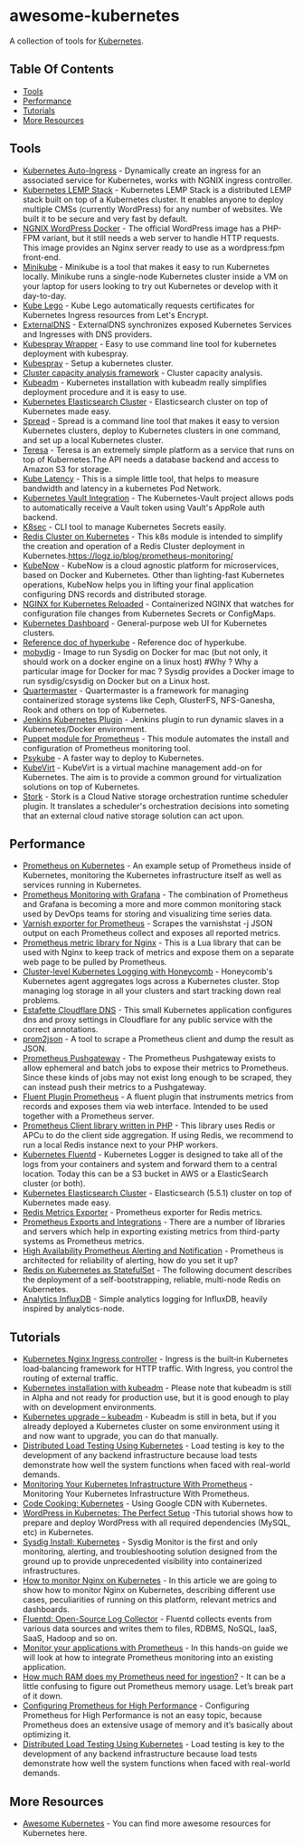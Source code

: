 # awesome-kubernetes
A collection of tools for [Kubernetes](https://kubernetes.io/).

## Table Of Contents
* [Tools](#tools)
* [Performance](#performance)
* [Tutorials](#tutorials)
* [More Resources](#more-resources)

## Tools
* [Kubernetes Auto-Ingress](https://github.com/hxquangnhat/kubernetes-auto-ingress) - Dynamically create an ingress for an associated service for Kubernetes, works with NGNIX ingress controller.
* [Kubernetes LEMP Stack](https://github.com/chepurko/k8s-lemp) - Kubernetes LEMP Stack is a distributed LEMP stack built on top of a Kubernetes cluster. It enables anyone to deploy multiple CMSs (currently WordPress) for any number of websites. We built it to be secure and very fast by default.
* [NGNIX WordPress Docker](https://github.com/raulr/nginx-wordpress-docker) - The official WordPress image has a PHP-FPM variant, but it still needs a web server to handle HTTP requests. This image provides an Nginx server ready to use as a wordpress:fpm front-end.
* [Minikube](https://github.com/kubernetes/minikube) - Minikube is a tool that makes it easy to run Kubernetes locally. Minikube runs a single-node Kubernetes cluster inside a VM on your laptop for users looking to try out Kubernetes or develop with it day-to-day.
* [Kube Lego](https://github.com/jetstack/kube-lego) - Kube Lego automatically requests certificates for Kubernetes Ingress resources from Let's Encrypt.
* [ExternalDNS](https://github.com/kubernetes-incubator/external-dns) - ExternalDNS synchronizes exposed Kubernetes Services and Ingresses with DNS providers.
* [Kubespray Wrapper](https://github.com/kubespray/kubespray-cli) - Easy to use command line tool for kubernetes deployment with kubespray.
* [Kubespray](https://github.com/kubernetes-incubator/kubespray) - Setup a kubernetes cluster.
* [Cluster capacity analysis framework](https://github.com/kubernetes-incubator/cluster-capacity) - Cluster capacity analysis.
* [Kubeadm](https://github.com/kubernetes/kubeadm) - Kubernetes installation with kubeadm really simplifies deployment procedure and it is easy to use.
* [Kubernetes Elasticsearch Cluster](https://github.com/pires/kubernetes-elasticsearch-cluster) - Elasticsearch cluster on top of Kubernetes made easy.
* [Spread](https://github.com/redspread/spread) - Spread is a command line tool that makes it easy to version Kubernetes clusters, deploy to Kubernetes clusters in one command, and set up a local Kubernetes cluster.
* [Teresa](https://github.com/luizalabs/teresa-api) - Teresa is an extremely simple platform as a service that runs on top of Kubernetes.The API needs a database backend and access to Amazon S3 for storage.
* [Kube Latency](https://github.com/simonswine/kube-latency) - This is a simple little tool, that helps to measure bandwidth and latency in a kubernetes Pod Network.
* [Kubernetes Vault Integration](https://github.com/Boostport/kubernetes-vault) - The Kubernetes-Vault project allows pods to automatically receive a Vault token using Vault's AppRole auth backend.
* [K8sec](https://github.com/dtan4/k8sec) - CLI tool to manage Kubernetes Secrets easily.
* [Redis Cluster on Kubernetes](https://github.com/sobotklp/kubernetes-redis-cluster) - This k8s module is intended to simplify the creation and operation of a Redis Cluster deployment in Kubernetes.https://logz.io/blog/prometheus-monitoring/
* [KubeNow](https://github.com/kubenow/KubeNow) - KubeNow is a cloud agnostic platform for microservices, based on Docker and Kubernetes. Other than lighting-fast Kubernetes operations, KubeNow helps you in lifting your final application configuring DNS records and distributed storage.
* [NGINX for Kubernetes Reloaded](https://github.com/rosskukulinski/nginx-kubernetes-reload) - Containerized NGINX that watches for configuration file changes from Kubernetes Secrets or ConfigMaps.
* [Kubernetes Dashboard](https://github.com/kubernetes/dashboard) - General-purpose web UI for Kubernetes clusters.
* [Reference doc of hyperkube](https://github.com/fdebonneval/docker8s) - Reference doc of hyperkube.
* [mobydig](https://github.com/fdebonneval/mobydig) - Image to run Sysdig on Docker for mac (but not only, it should work on a docker engine on a linux host) #Why ? Why a particular image for Docker for mac ? Sysdig provides a Docker image to run sysdig/csysdig on Docker but on a Linux host.
* [Quartermaster](https://github.com/coreos/quartermaster) - Quartermaster is a framework for managing containerized storage systems like Ceph, GlusterFS, NFS-Ganesha, Rook and others on top of Kubernetes. 
* [Jenkins Kubernetes Plugin](https://github.com/jenkinsci/kubernetes-plugin) - Jenkins plugin to run dynamic slaves in a Kubernetes/Docker environment.
* [Puppet module for Prometheus](https://github.com/voxpupuli/puppet-prometheus) - This module automates the install and configuration of Prometheus monitoring tool.
* [Psykube](https://github.com/CommercialTribe/psykube) - A faster way to deploy to Kubernetes.
* [KubeVirt](https://github.com/kubevirt/kubevirt) - KubeVirt is a virtual machine management add-on for Kubernetes. The aim is to provide a common ground for virtualization solutions on top of Kubernetes.
* [Stork](https://github.com/libopenstorage/stork) - Stork is a Cloud Native storage orchestration runtime scheduler plugin. It translates a scheduler's orchestration decisions into someting that an external cloud native storage solution can act upon.

## Performance
* [Prometheus on Kubernetes](https://github.com/grobie/prometheus-on-kubernetes) - An example setup of Prometheus inside of Kubernetes, monitoring the Kubernetes infrastructure itself as well as services running in Kubernetes.
* [Prometheus Monitoring with Grafana](https://logz.io/blog/prometheus-monitoring/) - The combination of Prometheus and Grafana is becoming a more and more common monitoring stack used by DevOps teams for storing and visualizing time series data. 
* [Varnish exporter for Prometheus](https://github.com/jonnenauha/prometheus_varnish_exporter) - Scrapes the varnishstat -j JSON output on each Prometheus collect and exposes all reported metrics.
* [Prometheus metric library for Nginx](https://github.com/knyar/nginx-lua-prometheus) - This is a Lua library that can be used with Nginx to keep track of metrics and expose them on a separate web page to be pulled by Prometheus.
* [Cluster-level Kubernetes Logging with Honeycomb](https://github.com/honeycombio/honeycomb-kubernetes-agent) - Honeycomb's Kubernetes agent aggregates logs across a Kubernetes cluster. Stop managing log storage in all your clusters and start tracking down real problems.
* [Estafette Cloudflare DNS](https://github.com/estafette/estafette-cloudflare-dns) - This small Kubernetes application configures dns and proxy settings in Cloudflare for any public service with the correct annotations.
* [prom2json](https://github.com/prometheus/prom2json) - A tool to scrape a Prometheus client and dump the result as JSON.
* [Prometheus Pushgateway](https://github.com/prometheus/pushgateway) - The Prometheus Pushgateway exists to allow ephemeral and batch jobs to expose their metrics to Prometheus. Since these kinds of jobs may not exist long enough to be scraped, they can instead push their metrics to a Pushgateway.
* [Fluent Plugin Prometheus](https://github.com/kazegusuri/fluent-plugin-prometheus) - A fluent plugin that instruments metrics from records and exposes them via web interface. Intended to be used together with a Prometheus server.
* [Prometheus Client library written in PHP](https://github.com/Jimdo/prometheus_client_php) - This library uses Redis or APCu to do the client side aggregation. If using Redis, we recommend to run a local Redis instance next to your PHP workers.
* [Kubernetes Fluentd](https://github.com/upmc-enterprises/kubernetes-fluentd) - Kubernetes Logger is designed to take all of the logs from your containers and system and forward them to a central location. Today this can be a S3 bucket in AWS or a ElasticSearch cluster (or both).
* [Kubernetes Elasticsearch Cluster](https://github.com/pires/kubernetes-elasticsearch-cluster) - Elasticsearch (5.5.1) cluster on top of Kubernetes made easy.
* [Redis Metrics Exporter](https://github.com/oliver006/redis_exporter) - Prometheus exporter for Redis metrics.
* [Prometheus Exports and Integrations](https://prometheus.io/docs/instrumenting/exporters/) - There are a number of libraries and servers which help in exporting existing metrics from third-party systems as Prometheus metrics.
* [High Availability Prometheus Alerting and Notification](https://www.robustperception.io/high-availability-prometheus-alerting-and-notification/) - Prometheus is architected for reliability of alerting, how do you set it up?
* [Redis on Kubernetes as StatefulSet](https://github.com/CommercialTribe/kube-redis) - The following document describes the deployment of a self-bootstrapping, reliable, multi-node Redis on Kubernetes.
* [Analytics InfluxDB](https://github.com/janajri/analytics-influxdb) - Simple analytics logging for InfluxDB, heavily inspired by analytics-node.

## Tutorials
* [Kubernetes Nginx Ingress controller](https://crondev.com/kubernetes-nginx-ingress-controller/) - Ingress is the built‑in Kubernetes load‑balancing framework for HTTP traffic. With Ingress, you control the routing of external traffic.
* [Kubernetes installation with kubeadm](https://crondev.com/kubernetes-installation-kubeadm/) - Please note that kubeadm is still in Alpha and not ready for production use, but it is good enough to play with on development environments.
* [Kubernetes upgrade – kubeadm](https://crondev.com/kubernetes-upgrade-kubeadm/) - Kubeadm is still in beta, but if you already deployed a Kubernetes cluster on some environment using it and now want to upgrade, you can do that manually.
* [Distributed Load Testing Using Kubernetes](https://cloud.google.com/solutions/distributed-load-testing-using-kubernetes) - Load testing is key to the development of any backend infrastructure because load tests demonstrate how well the system functions when faced with real-world demands.
* [Monitoring Your Kubernetes Infrastructure With Prometheus](https://www.weave.works/blog/monitoring-kubernetes-infrastructure/) - Monitoring Your Kubernetes Infrastructure With Prometheus.
* [Code Cooking: Kubernetes](https://medium.com/google-cloud/code-cooking-kubernetes-e715728a578c) - Using Google CDN with Kubernetes.
* [WordPress in Kubernetes: The Perfect Setup](https://sysdig.com/blog/wordpress-kubernetes-perfect-setup/) -This tutorial shows how to prepare and deploy WordPress with all required dependencies (MySQL, etc) in Kubernetes.
* [Sysdig Install: Kubernetes](https://support.sysdig.com/hc/en-us/articles/206770633-Sysdig-Install-Kubernetes-) - Sysdig Monitor is the first and only monitoring, alerting, and troubleshooting solution designed from the ground up to provide unprecedented visibility into containerized infrastructures.
* [How to monitor Nginx on Kubernetes](https://sysdig.com/blog/monitor-nginx-kubernetes/) - In this article we are going to show how to monitor Nginx on Kubernetes, describing different use cases, peculiarities of running on this platform, relevant metrics and dashboards.
* [Fluentd: Open-Source Log Collector](https://github.com/fluent/fluentd) - Fluentd collects events from various data sources and writes them to files, RDBMS, NoSQL, IaaS, SaaS, Hadoop and so on. 
* [Monitor your applications with Prometheus](https://blog.alexellis.io/prometheus-monitoring/) - In this hands-on guide we will look at how to integrate Prometheus monitoring into an existing application.
* [How much RAM does my Prometheus need for ingestion?](https://www.robustperception.io/how-much-ram-does-my-prometheus-need-for-ingestion/) - It can be a little confusing to figure out Prometheus memory usage. Let’s break part of it down.
* [Configuring Prometheus for High Performance](http://schd.ws/hosted_files/cloudnativeeu2017/ce/Slides.pdf) - Configuring Prometheus for High Performance is not an easy topic, because Prometheus does an extensive usage of memory and it’s basically about optimizing it.
* [Distributed Load Testing Using Kubernetes](https://cloud.google.com/solutions/distributed-load-testing-using-kubernetes) - Load testing is key to the development of any backend infrastructure because load tests demonstrate how well the system functions when faced with real-world demands.

## More Resources
* [Awesome Kubernetes](https://github.com/ramitsurana/awesome-kubernetes) - You can find more awesome resources for Kubernetes here.
